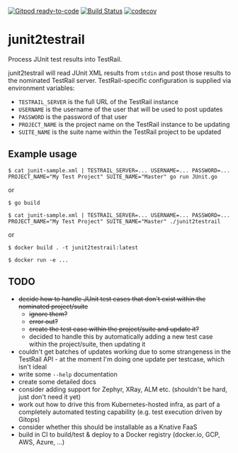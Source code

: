 [![Gitpod ready-to-code](https://img.shields.io/badge/Gitpod-ready--to--code-blue?logo=gitpod)](https://gitpod.io/#https://github.com/monch1962/junit2testrail)
[![Build Status](https://dev.azure.com/monch1962/monch1962/_apis/build/status/monch1962.junit2testrail?branchName=master)](https://dev.azure.com/monch1962/monch1962/_build/latest?definitionId=12&branchName=master)
[![codecov](https://codecov.io/gh/monch1962/junit2testrail/branch/master/graph/badge.svg)](https://codecov.io/gh/monch1962/junit2testrail)

# junit2testrail
Process JUnit test results into TestRail.

junit2testrail will read JUnit XML results from `stdin` and post those results to the nominated TestRail server. TestRail-specific configuration is supplied via environment variables:
- `TESTRAIL_SERVER` is the full URL of the TestRail instance
- `USERNAME` is the username of the user that will be used to post updates
- `PASSWORD` is the password of that user
- `PROJECT_NAME` is the project name on the TestRail instance to be updating
- `SUITE_NAME` is the suite name within the TestRail project to be updated

## Example usage

`$ cat junit-sample.xml | TESTRAIL_SERVER=... USERNAME=... PASSWORD=... PROJECT_NAME="My Test Project" SUITE_NAME="Master" go run JUnit.go`

or

`$ go build`

`$ cat junit-sample.xml | TESTRAIL_SERVER=... USERNAME=... PASSWORD=... PROJECT_NAME="My Test Project" SUITE_NAME="Master" ./junit2testrail`

or

`$ docker build . -t junit2testrail:latest`

`$ docker run -e ...`

## TODO
- ~~decide how to handle JUnit test cases that don't exist within the nominated project/suite~~
  - ~~ignore them?~~
  - ~~error out?~~
  - ~~create the test case within the project/suite and update it?~~
  - decided to handle this by automatically adding a new test case within the project/suite, then updating it
- couldn't get batches of updates working due to some strangeness in the TestRail API - at the moment I'm doing one update per testcase, which isn't ideal
- write some `--help` documentation
- create some detailed docs
- consider adding support for Zephyr, XRay, ALM etc. (shouldn't be hard, just don't need it yet)
- work out how to drive this from Kubernetes-hosted infra, as part of a completely automated testing capability (e.g. test execution driven by Gitops)
- consider whether this should be installable as a Knative FaaS
- build in CI to build/test & deploy to a Docker registry (docker.io, GCP, AWS, Azure, ...)

